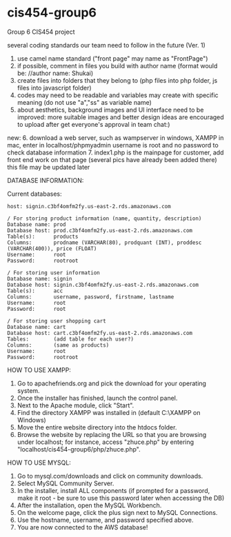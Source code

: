 # cis454-group6
Group 6 CIS454 project

several coding standards our team need to follow in the future (Ver. 1)

1. use camel name standard ("front page" may name as "FrontPage")
2. if possible, comment in files you build with author name (format would be: //author name: Shukai)
3. create files into folders that they belong to (php files into php folder, js files into javascript folder)
4. codes may need to be readable and variables may create with specific meaning (do not use "a","ss" as variable name) 
5. about aesthetics, background images and UI interface need to be improved: more suitable images and better design ideas are encouraged to upload after get everyone's approval in team chat:)

new:
6. download a web server, such as wampserver in windows, XAMPP in mac, enter in localhost/phpmyadmin
username is root and no password to check database information
7. index1.php is the mainpage for customer, add front end work on that page (several pics have already been added there)
this file may be updated later

DATABASE INFORMATION:

Current databases:

    host: signin.c3bf4omfm2fy.us-east-2.rds.amazonaws.com
    
    / For storing product information (name, quantity, description)
    Database name: prod
    Database host: prod.c3bf4omfm2fy.us-east-2.rds.amazonaws.com
    Table(s):      products
    Columns:       prodname (VARCHAR(80), prodquant (INT), proddesc (VARCHAR(400)), price (FLOAT)
    Username:      root
    Password:      rootroot

    / For storing user information
    Database name: signin
    Database host: signin.c3bf4omfm2fy.us-east-2.rds.amazonaws.com
    Table(s):      acc
    Columns:       username, password, firstname, lastname
    Username:      root
    Password:      root

    / For storing user shopping cart
    Database name: cart
    Database host: cart.c3bf4omfm2fy.us-east-2.rds.amazonaws.com
    Tables:        (add table for each user?)
    Columns:       (same as products)
    Username:      root
    Password:      rootroot
    

HOW TO USE XAMPP:
1. Go to apachefriends.org and pick the download for your operating system.
2. Once the installer has finished, launch the control panel.
3. Next to the Apache module, click "Start".
4. Find the directory XAMPP was installed in (default C:\XAMPP on Windows)
5. Move the entire website directory into the htdocs folder.
6. Browse the website by replacing the URL so that you are browsing under
localhost; for instance, access "zhuce.php" by entering 
"localhost/cis454-group6/php/zhuce.php".

HOW TO USE MYSQL:
1. Go to mysql.com/downloads and click on community downloads.
2. Select MySQL Community Server.
3. In the installer, install ALL components (if prompted for a password, make it root - be sure to use this password later when accessing the DB)
4. After the installation, open the MySQL Workbench.
5. On the welcome page, click the plus sign next to MySQL Connections.
6. Use the hostname, username, and password specified above.
7. You are now connected to the AWS database!



